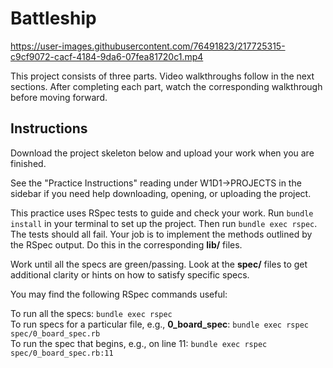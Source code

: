 # Battleship

https://user-images.githubusercontent.com/76491823/217725315-c9cf9072-cacf-4184-9da6-07fea81720c1.mp4

This project consists of three parts. Video walkthroughs follow in the next
sections. After completing each part, watch the corresponding walkthrough before
moving forward.

## Instructions

Download the project skeleton below and upload your work when you are finished.

See the "Practice Instructions" reading under W1D1->PROJECTS in the sidebar if
you need help downloading, opening, or uploading the project.

This practice uses RSpec tests to guide and check your work. Run `bundle
install` in your terminal to set up the project. Then run `bundle exec rspec`.
The tests should all fail. Your job is to implement the methods outlined by the
RSpec output. Do this in the corresponding __lib/__ files.

Work until all the specs are green/passing. Look at the __spec/__ files to get
additional clarity or hints on how to satisfy specific specs.

You may find the following RSpec commands useful:

To run all the specs: `bundle exec rspec`  
To run specs for a particular file, e.g., __0_board_spec__: `bundle exec rspec spec/0_board_spec.rb`  
To run the spec that begins, e.g., on line 11: `bundle exec rspec spec/0_board_spec.rb:11`
